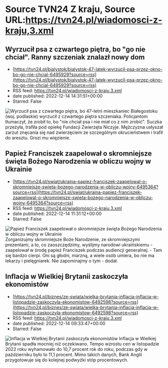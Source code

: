 # Source TVN24 Z kraju, Source URL:https://tvn24.pl/wiadomosci-z-kraju,3.xml

## Wyrzucił psa z czwartego piętra, bo "go nie chciał". Ranny szczeniak znalazł nowy dom
 - [https://tvn24.pl/bialystok/bialystok-47-latek-wyrzucil-psa-przez-okno-bo-go-nie-chcial-6495929?source=rss](https://tvn24.pl/bialystok/bialystok-47-latek-wyrzucil-psa-przez-okno-bo-go-nie-chcial-6495929?source=rss)
 - RSS feed: https://tvn24.pl/wiadomosci-z-kraju,3.xml
 - date published: 2022-12-14 14:31:51+00:00
 - Starred: False

<img alt="Wyrzucił psa z czwartego piętra, bo " src="https://tvn24.pl/najnowsze/cdn-zdjecie-hx64eo-suczka-wyrzucona-przez-47-latka-z-czwartego-pietra-dochodzi-do-siebie-pod-opieka-fundacji-zwierzeta-niczyje-6495933/alternates/LANDSCAPE_1280" />
    47-letni mieszkaniec Białegostoku (woj. podlaskie) wyrzucił z czwartego piętra szczeniaka. Policjantom tłumaczył, że zrobił to, bo "nie chciał psa i nie miał co z nim zrobić". Suczka przeżyła, trafiła pod opiekę Fundacji Zwierzęta Niczyje. Mężczyzna usłyszał zarzut znęcania się nad zwierzęciem ze szczególnym okrucieństwem i trafił do aresztu. Grozi mu więzienie.

## Papież Franciszek zaapelował o skromniejsze święta Bożego Narodzenia w obliczu wojny w Ukrainie
 - [https://tvn24.pl/swiat/ukraina-papiez-franciszek-zaapelowal-o-skromniejsze-swieta-bozego-narodzenia-w-obliczu-wojny-6495364?source=rss](https://tvn24.pl/swiat/ukraina-papiez-franciszek-zaapelowal-o-skromniejsze-swieta-bozego-narodzenia-w-obliczu-wojny-6495364?source=rss)
 - RSS feed: https://tvn24.pl/wiadomosci-z-kraju,3.xml
 - date published: 2022-12-14 11:31:12+00:00
 - Starred: False

<img alt="Papież Franciszek zaapelował o skromniejsze święta Bożego Narodzenia w obliczu wojny w Ukrainie" src="https://tvn24.pl/najnowsze/cdn-zdjecie-tsdru2-papiez-franciszek-podczas-audiencji-generalnej-6495325/alternates/LANDSCAPE_1280" />
    Zorganizujmy skromniejsze Boże Narodzenie, ze skromniejszymi prezentami, a to, co zaoszczędzimy, wyślijmy narodowi ukraińskiemu - zaapelował w środę papież Franciszek podczas audiencji generalnej. - Tam się bardzo cierpi. Oni są głodni, marzną, a wiele osób umiera, bo nie ma lekarzy i pielęgniarek. Nie zapominajmy o tym - dodał.

## Inflacja w Wielkiej Brytanii zaskoczyła ekonomistów
 - [https://tvn24.pl/biznes/ze-swiata/wielka-brytania-inflacja-inflacja-w-listopadzie-zaskoczyla-ekonomistow-6492598?source=rss](https://tvn24.pl/biznes/ze-swiata/wielka-brytania-inflacja-inflacja-w-listopadzie-zaskoczyla-ekonomistow-6492598?source=rss)
 - RSS feed: https://tvn24.pl/wiadomosci-z-kraju,3.xml
 - date published: 2022-12-14 09:33:47+00:00
 - Starred: False

<img alt="Inflacja w Wielkiej Brytanii zaskoczyła ekonomistów" src="https://tvn24.pl/biznes/najnowsze/cdn-zdjecie-wi9quw-londyn-wielka-brytania-6494489/alternates/LANDSCAPE_1280" />
    Inflacja w Wielkiej Brytanii spadła mocniej niż oczekiwano. Tempo wzrostu cen w listopadzie 2022 roku wyhamowało do 10,7 procent rok do roku, podczas gdy w październiku było to 11,1 procent. Mimo takich danych, Bank Anglii przygotowuje się do kolejnej podwyżki stóp procentowych.
